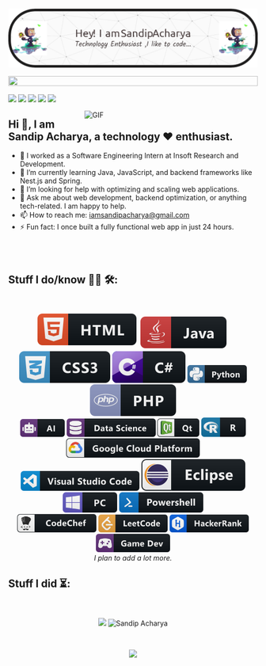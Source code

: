 <!--<img align="right" src="https://spotify-github-profile.vercel.app/api/view?uid=0yze7yareh19u7dy1kjabm97m&cover_image=true&theme=default&bar_color_cover=true" width="200"/>
-->
![Header](./data/github-header-image.png)

<!-- ## Hi 👋, I am Sandip Acharya, a technology ❤ enthusiast. -->
<!-- <img  src="data/borderseperator.gif"> -->
<img src="https://i.imgur.com/dBaSKWF.gif" height="20" width="100%">

[<img src="https://img.shields.io/badge/linkedin-%230077B5.svg?&style=for-the-badge&logo=linkedin&logoColor=white" />](https://www.linkedin.com/in/sandip-acharya/) [<img src="https://img.shields.io/badge/twitter-%231DA1F2.svg?&style=for-the-badge&logo=twitter&logoColor=white" />](https://twitter.com/mesandipacharya) [<img src = "https://img.shields.io/badge/instagram-%23E4405F.svg?&style=for-the-badge&logo=instagram&logoColor=white">](https://www.instagram.com/iamsandipacharya/) [<img src = "https://img.shields.io/badge/blender art-%23FE6D03.svg?&style=for-the-badge&logo=blender&logoColor=white">](https://github.com/iamsandipacharya) [<img src="https://img.shields.io/badge/gmail-%23EE0000.svg?&style=for-the-badge&logo=gmail&logoColor=white">](mailto:iamsandipacharya@gmail.com) 
<!--![Visits Badge](https://badges.pufler.dev/visits/iamsandipacharya/iamsandipacharya?style=for-the-badge) -->

<!-- ![trophy](https://github-profile-trophy.vercel.app/?username=iamsandipacharya&theme=gruvbox) -->
<!-- <h4>(Also likes to be enthusiastic about everything else 🤩)</h4>
<p><strong>Everything else:</strong></p>
<p>I am a Computer Programming student at Georgian College. I like learning and creating stuff. </p>
<br/> -->
<img align="right" alt="GIF" src="/data/san.gif" style=" width: 350px;" />



<!-- ![Visits badge](https://badges.pufler.dev/visits/iamsandipacharya/iamsandipacharya?style=for-the-badge) -->
## Hi 👋, I am Sandip Acharya, a technology ❤ enthusiast.
- 🔭 I worked as a Software Engineering Intern at Insoft Research and Development.
- 🌱 I’m currently learning Java, JavaScript, and backend frameworks like Nest.js and Spring.
- 🤔 I’m looking for help with optimizing and scaling web applications.
- 💬 Ask me about web development, backend optimization, or anything tech-related. I am happy to help.
- 📫 How to reach me: iamsandipacharya@gmail.com
- ⚡ Fun fact: I once built a fully functional web app in just 24 hours.

<br/>
<br/>
</p>

<!-- [![@iamsandipacharya' Holopin board](https://holopin.me/iamsandipacharya)](https://holopin.io/@iamsandipacharya) -->

<!-- ## Watch my contributions get eaten by a snake 🐍
![snake gif](https://github.com/iamsandipacharya/iamsandipacharya/blob/output/github-contribution-grid-snake.svg) -->
  
## Stuff I do/know 👨‍💻 🛠:
</br>
<p align="center">

<!-- For more icons please follow  https://github.com/MikeCodesDotNET/ColoredBadges -->
<img src="https://raw.githubusercontent.com/MikeCodesDotNET/ColoredBadges/master/svg/dev/languages/html.svg">
<img src="https://raw.githubusercontent.com/MikeCodesDotNET/ColoredBadges/master/svg/dev/languages/java.svg" alt="java" style="vertical-align:top; margin:6px 4px">
<img src="https://raw.githubusercontent.com/MikeCodesDotNET/ColoredBadges/master/svg/dev/languages/css3.svg">
<img src="https://raw.githubusercontent.com/MikeCodesDotNET/ColoredBadges/master/svg/dev/languages/csharp.svg">
<img src="https://raw.githubusercontent.com/MikeCodesDotNET/ColoredBadges/master/svg/dev/languages/python.svg" alt="python" width="120" hight="50">
<img src="https://raw.githubusercontent.com/MikeCodesDotNET/ColoredBadges/master/svg/dev/languages/php.svg">

</br>
<img src="https://github.com/MikeCodesDotNET/ColoredBadges/raw/master/svg/dev/misc/ai.svg" alt="AI" width="90" hight="50">
<img src="https://github.com/MikeCodesDotNET/ColoredBadges/raw/master/svg/dev/misc/datascience.svg" alt="datascience" width="180" hight="50">
<img src="https://raw.githubusercontent.com/MikeCodesDotNET/ColoredBadges/master/svg/dev/frameworks/qt.svg" alt="qt" width="85" hight="50">
<img src="https://github.com/MikeCodesDotNET/ColoredBadges/raw/master/svg/dev/languages/r.svg" alt="r" width="90" hight="50">

</br>
<img src="https://github.com/MikeCodesDotNET/ColoredBadges/raw/master/svg/dev/services/google_cloud_platform.svg" alt="google_cloud_platform" width="270" hight="50">
<img src="https://github.com/MikeCodesDotNET/ColoredBadges/raw/master/svg/dev/tools/visualstudio_code.svg" alt="visualstudio_code" width="240" hight="50">
<img src="https://raw.githubusercontent.com/MikeCodesDotNET/ColoredBadges/master/svg/dev/tools/eclipse.svg">
<img src="https://github.com/MikeCodesDotNET/ColoredBadges/raw/master/svg/devices/pc.svg" alt="pc" width="110" hight="50">
<img src="https://github.com/MikeCodesDotNET/ColoredBadges/raw/master/svg/dev/tools/powershell.svg" alt="powershell" width="170" hight="50">
</br>

<img src="https://raw.githubusercontent.com/MikeCodesDotNET/ColoredBadges/master/svg/dev/services/codechef.svg" alt="codechef" width="160" hight="50">
<img src="https://github.com/MikeCodesDotNET/ColoredBadges/raw/master/svg/dev/services/leetcode.svg" alt="edge" width="140" hight="50">
<img src="https://github.com/MikeCodesDotNET/ColoredBadges/raw/master/svg/dev/services/hackerrank.svg" alt="playstation" width="160" hight="50">
<img src="https://github.com/MikeCodesDotNET/ColoredBadges/raw/master/svg/dev/misc/gamedev.svg" alt="gamedev" width="150" hight="50">
</br>
<i>I plan to add a lot more.</i>
<!--
<img src="https://github.com/MikeCodesDotNET/ColoredBadges/raw/master/svg/social/gmail.svg" alt="email" width="115" hight="50">
<img src="https://github.com/MikeCodesDotNET/ColoredBadges/raw/master/svg/social/outlook.svg" alt="outlook" width="130" hight="50">
<img src="https://github.com/MikeCodesDotNET/ColoredBadges/raw/master/svg/social/telegram.svg" alt="telegram" width="140" hight="50">
-->
<!-- </p> -->

## Stuff I did ⏳:
</br>
<p align="center"> 
  <img src="https://github-readme-stats-sigma-five.vercel.app/api?username=iamsandipacharya&show_icons=true&theme=tokyonight&count_private=true" width="445" />
  <img src="https://github-readme-stats-sigma-five.vercel.app/api/top-langs/?username=iamsandipacharya&hide=TeX,OpenEdge%20ABL&layout=compact&show_icons=true&theme=tokyonight&count_private=true" alt="Sandip Acharya" width="390"/>
  

</p>
<br/>

<p align="center"> 
  <img src="https://github-readme-streak-stats.herokuapp.com/?user=iamsandipacharya&theme=blue-green" />

</p>


<font size = "2">
<!--
## Projects:
- Project1: https://
- Project2: https://
- Project3: https://
- Project4: https:// -->

</font>
